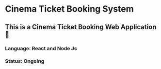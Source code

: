 # Cinema Ticket Booking System 
<h2>This is a Cinema Ticket Booking Web Application🎥</h2>
<h3>Language: React and Node Js</h3>
<h3>Status: Ongoing</h3>
